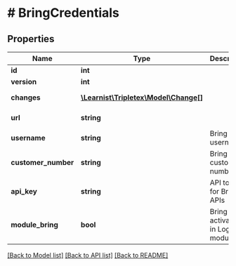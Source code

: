 # # BringCredentials

## Properties

Name | Type | Description | Notes
------------ | ------------- | ------------- | -------------
**id** | **int** |  | [optional]
**version** | **int** |  | [optional]
**changes** | [**\Learnist\Tripletex\Model\Change[]**](Change.md) |  | [optional] [readonly]
**url** | **string** |  | [optional] [readonly]
**username** | **string** | Bring username |
**customer_number** | **string** | Bring customer number |
**api_key** | **string** | API token for Bring APIs | [optional]
**module_bring** | **bool** | Bring activation in Logistics module |

[[Back to Model list]](../../README.md#models) [[Back to API list]](../../README.md#endpoints) [[Back to README]](../../README.md)
